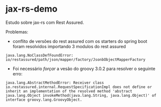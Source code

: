 # jax-rs-demo

Estudo sobre jax-rs com Rest Assured. 

Problemas:
 - conflito de versões do rest assured com os starters do spring boot foram resolvidos importando 3 modulos do rest assured
```
java.lang.NoClassDefFoundError: io/restassured/path/json/mapper/factory/JsonbObjectMapperFactory
```
 
 - Foi necessário _forçar_ a vesão do groovy 3.0.2 para resolver o seguinte erro:
 ```
 java.lang.AbstractMethodError: Receiver class io.restassured.internal.RequestSpecificationImpl does not define or inherit an implementation of the resolved method 'abstract java.lang.Object invokeMethod(java.lang.String, java.lang.Object)' of interface groovy.lang.GroovyObject.
```

